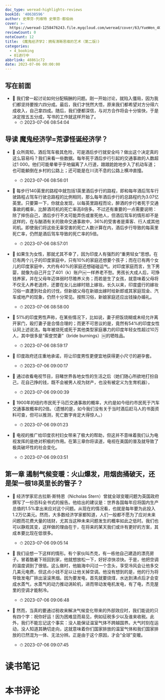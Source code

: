 ```yaml
---
doc_type: weread-highlights-reviews
bookId: '40638596'
author: 史蒂芬·列维特 史蒂芬·都伯纳
cover: >-
  https://weread-1258476243.file.myqcloud.com/weread/cover/63/YueWen_40638596/t7_YueWen_40638596.jpg
reviewCount: 0
noteCount: 12
title: 《魔鬼经济学2：拥有清晰思维的艺术（第二版）》
categories:
  - 4_booking
  - 01进行中
abbrlink: 48861c72
date: 2023-07-06 00:00:00
---
```



## 写在前面


- 📌 我们曾一起讨论如何分配稿酬的问题。刚一开始讨论，就陷入僵局，因为我们都坚持要按六四分成。最后，我们才恍然大悟，原来我们都希望对方分得六成收入，自己拿四成。随后，我们便都深信，与对方合作将会十分愉快，于是决定按五五分成，写书的工作就这样开始了。 
    - ⏱ 2023-07-06 08:54:04 
## 导读 魔鬼经济学=荒谬怪诞经济学？


- 📌 众所周知，酒后驾车极其危险，可是酒后步行就安全吗？做出这个决定真的这么容易吗？我们来看一些数据。每年死于酒后步行引起的交通事故的人数超过1 000。他们可能晕晕乎乎地偏离了人行道，踉踉跄跄地步入了机动车道；也可能躺倒在乡村的公路上；还可能是在川流不息的公路上横冲直撞。 
    - ⏱ 2023-07-06 08:56:01 

- 📌 每步行140英里的路程中就包括1英里酒后步行的路程，即和每年酒后驾车行驶路程占驾车行驶总路程的比例相同，那么每年酒后步行的总路程约为3.07亿英里。只要算一下，你就会发现，以每英里路程而论，醉酒的步行者死于交通事故的概率，比醉酒司机的死亡率高8倍多。不过还有重要的一点需要说明：除了摔伤自己，酒后步行不太可能弄伤或害死他人，但酒后驾车的情形却不是这样的，在与酗酒有关的致命交通事故中，36%的受害者是乘客、行人或其他司机。即使我们将这些无辜受害的死亡人数计算在内，酒后步行导致的每英里死亡率，仍然是酒后驾车导致的死亡率的5倍。 
    - ⏱ 2023-07-06 08:57:01 

- 📌 如果生为女性，那就尤其不幸了，因为印度人有强烈的“重男轻女”思想。在已有两个儿子的印度家庭中，只有10%的家庭还想要个孩子；而在已有两个女儿的印度家庭中，大约有40%的家庭还想碰碰运气。对印度家庭而言，生下男婴，就像为自己开立了401（k）账户￼一样养老不愁。男孩长大成人后，可挣钱养家，并在父母年迈体弱时尽赡养义务；而若是生了女孩，就意味着父母将不仅无人养老送终，还要在女儿出嫁时赔上嫁妆。长久以来，印度盛行的嫁妆习俗一直遭到社会的讨伐，但新娘父母在新娘出嫁时给新郎或其家庭现金、汽车或地产的现象，仍然十分常见。按照习俗，新娘家庭还应出钱操办婚礼。 
    - ⏱ 2023-07-06 08:58:00 

- 📌 51%的印度男性声称，在某些情况下，比如说，妻子把饭烧糊或未经允许离开家门，殴打妻子是合情合理的；而更不可思议的是，竟然有54%的印度女性认同上述说法。每年被烧死或死于其他类型家庭暴力的印度年轻女性超过10万人，其中很多是“索奁焚妻”（bride burnings）￼的牺牲品。 
    - ⏱ 2023-07-06 08:59:17 

- 📌 印度政府还庄重地承诺，将让印度男性更便宜地获得更小尺寸的避孕套。 
    - ⏱ 2023-07-06 09:00:17 

- 📌 通过收看电视节目，目睹世界各地女性的生活之后（她们随心所欲地打扮自己，花自己挣的钱，既不会被男人视为财产，也没有被定义为生育机器）， 
    - ⏱ 2023-07-06 09:00:39 

- 📌 1900年的纽约市民死于马匹交通事故的概率，大约是如今纽约市民死于汽车交通事故概率的2倍。（遗憾的是，如今我们没有关于当时酒后赶马人的书面资料可查，但可以推测，死亡数字肯定大得惊人。） 
    - ⏱ 2023-07-06 09:01:23 

- 📌 电视的推广给印度农村妇女带来了极大的帮助，但这并不意味着我们认为电视发挥的是绝对积极的作用。在第三章你将读道，电视在美国的普及就导致了极具破坏性的社会变化。 
    - ⏱ 2023-07-06 09:03:51 
## 第一章 遏制气候变暖：火山爆发，用烟囱捅破天，还是架一根18英里长的管子？


- 📌 经济学家尼古拉斯·斯特恩（Nicholas Stern）曾就全球变暖问题为英国政府撰写了一份百科全书式的报告。他给出的建议是：世界各国每年应将国内生产总值的1.5%拿出来应对这个问题。从现在的情况看，也就是每年要为此投入1.2万亿美元。然而，大多数经济学家都知道，人们一般都不愿为了应对未来问题而花费大量的钱财，尤其当这种未来问题发生的概率如此之低时。我们也可以静观其变，这样做的理由在于，在将来的某天我们或许有更好的方案，其成本要比现在低很多。 
    - ⏱ 2023-07-06 09:05:14 

- 📌 我们设想一下这样的情形。有个家伙叫杰克，有一栋他自己建造的漂亮房子。冒着酷暑下班回到家，他就想放松一下，好好凉快凉快。于是，他把空调的温度调到了很低。这么做时，他脑海中闪过一个念头，享受冷风会让他多交几美元电费，但这点小钱不足以让他关掉空调。他没有想到的是，他的行为将导致发电厂排出滚滚黑烟。因为要发电，首先就要烧煤，水达到沸点后才会变成水蒸气，水蒸气的动力推动涡轮机，进而带动发电机发电，有了电，杰克屋里的空调才能制冷。 
    - ⏱ 2023-07-06 09:06:48 

- 📌 然而，当真的要通过税收来解决气候变化带来的外部效应时，我们能说的只有四个字：祝你好运！因为困难显而易见，例如征税多少以及谁来收税。此外，我们不能忘记这个事实：没人能保证温室气体不跨越国界。大气时刻在运动，没人知道其确切走向，这就意味着你们国家排放的温室气体和我们国家排放的已然混为一体、无法分辨。正是由于这个原因，才会“全球”变暖。 
    - ⏱ 2023-07-06 09:07:45 

# 读书笔记


# 本书评论
